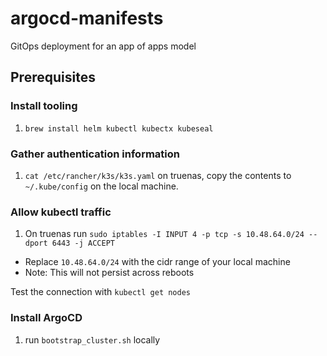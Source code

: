 # argocd-manifests
GitOps deployment for an app of apps model

## Prerequisites

### Install tooling
  1. `brew install helm kubectl kubectx kubeseal`

### Gather authentication information
  1. `cat /etc/rancher/k3s/k3s.yaml` on truenas, copy the contents to `~/.kube/config` on the local machine.

### Allow kubectl traffic
  1. On truenas run `sudo iptables -I INPUT 4 -p tcp -s 10.48.64.0/24 --dport 6443 -j ACCEPT`

  - Replace `10.48.64.0/24` with the cidr range of your local machine
  - Note: This will not persist across reboots

Test the connection with `kubectl get nodes`

### Install ArgoCD
  1. run `bootstrap_cluster.sh` locally